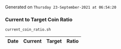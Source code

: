 Generated on `Thursday 23-September-2021 at 06:54:20`

### Current to Target Coin Ratio
`current_coin_ratio.sh`

Date|Current|Target|Ratio
---|---|---|---
